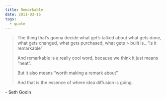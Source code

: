```yaml
---
title: Remarkable
date: 2011-03-15
tags:
  - quote
---
```


> The thing that’s gonna decide what get’s talked about what gets done, what gets changed, what gets purchased, what gets > built is…“is it remarkable”
>
> And remarkable is a really cool word, because we think it just means “neat”.
>
> But it also means “worth making a remark about”
>
> And that is the essence of where idea diffusion is going.

\- Seth Godin
